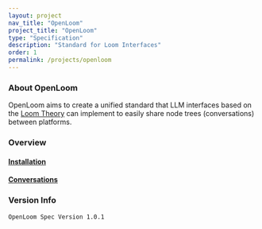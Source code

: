 ```yaml
---
layout: project
nav_title: "OpenLoom"
project_title: "OpenLoom"
type: "Specification"
description: "Standard for Loom Interfaces"
order: 1
permalink: /projects/openloom
---
```


### About OpenLoom
OpenLoom aims to create a unified standard that LLM interfaces based on the [Loom Theory](https://rocketbro.github.io/2024/11/16/loom-paper/) can implement to easily share node trees (conversations) between platforms. 

### Overview
#### [Installation](/projects/openloom/installation/)  
#### [Conversations](/projects/openloom/conversation/)

### Version Info
`OpenLoom Spec Version 1.0.1`